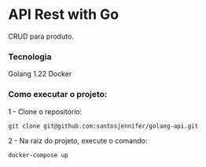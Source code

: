 # API Rest with Go
CRUD para produto.

### Tecnologia
Golang 1.22
Docker

### Como executar o projeto:

1 - Clone o repositório:

```
git clone git@github.com:santosjennifer/golang-api.git
```

2 - Na raiz do projeto, execute o comando:

```
docker-compose up 
```